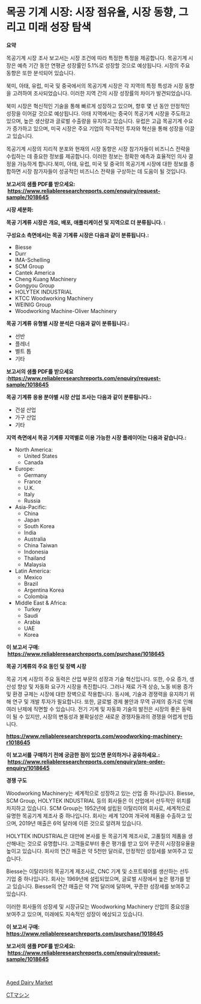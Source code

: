 <p><h1>목공 기계 시장: 시장 점유율, 시장 동향, 그리고 미래 성장 탐색</h1></p><p><strong>요약</strong></p>
<p><p>목공기계 시장 조사 보고서는 시장 조건에 따라 특정한 특정을 제공합니다. 목공기계 시장은 예측 기간 동안 연평균 성장률인 5.1%로 성장할 것으로 예상됩니다. 시장의 주요 동향은 또한 분석되어 있습니다.</p><p>북미, 아태, 유럽, 미국 및 중국에서의 목공기계 시장은 각 지역의 특정 특성과 시장 동향을 고려하여 조사되었습니다. 이러한 지역 간의 시장 성장률의 차이가 발견되었습니다.</p><p>북미 시장은 혁신적인 기술을 통해 빠르게 성장하고 있으며, 향후 몇 년 동안 안정적인 성장을 이어갈 것으로 예상됩니다. 아태 지역에서는 중국이 목공기계 시장을 주도하고 있으며, 높은 생산량과 글로벌 수출량을 유지하고 있습니다. 유럽은 고급 목공기계 수요가 증가하고 있으며, 미국 시장은 주요 기업의 적극적인 투자와 혁신을 통해 성장을 이끌고 있습니다.</p><p>목공기계 시장의 지리적 분포와 현재의 시장 동향은 시장 참가자들이 비즈니스 전략을 수립하는 데 중요한 정보를 제공합니다. 이러한 정보는 정확한 예측과 효율적인 의사 결정을 가능하게 합니다.북미, 아태, 유럽, 미국 및 중국의 목공기계 시장에 대한 정보를 종합하면 시장 참가자들이 성공적인 비즈니스 전략을 구상하는 데 도움이 될 것입니다.</p></p>
<p><strong>보고서의 샘플 PDF를 받으세요: &nbsp;<a href="https://www.reliableresearchreports.com/enquiry/request-sample/1018645">https://www.reliableresearchreports.com/enquiry/request-sample/1018645</a></strong></p>
<p><strong>시장 세분화:</strong></p>
<p><strong> 목공 기계류 시장은 개요, 배포, 애플리케이션 및 지역으로 더 분류됩니다. :</strong></p>
<p><strong>구성요소 측면에서는 목공 기계류 시장은 다음과 같이 분류됩니다.:</strong></p>
<p><ul><li>Biesse</li><li>Durr</li><li>IMA-Schelling</li><li>SCM Group</li><li>Cantek America</li><li>Cheng Kuang Machinery</li><li>Gongyou Group</li><li>HOLYTEK INDUSTRIAL</li><li>KTCC Woodworking Machinery</li><li>WEINIG Group</li><li>Woodworking Machine-Oliver Machinery</li></ul></p>
<p><strong> 목공 기계류 유형별 시장 분석은 다음과 같이 분류됩니다.:</strong></p>
<p><ul><li>선반</li><li>플레너</li><li>벨트 톱</li><li>기타</li></ul></p>
<p><strong>보고서의 샘플 PDF를 받으세요 :<a href="https://www.reliableresearchreports.com/enquiry/request-sample/1018645">https://www.reliableresearchreports.com/enquiry/request-sample/1018645</a></strong></p>
<p><strong> 목공 기계류 응용 분야별 시장 산업 조사는 다음과 같이 분류됩니다.:</strong></p>
<p><ul><li>건설 산업</li><li>가구 산업</li><li>기타</li></ul></p>
<p><strong>지역 측면에서 목공 기계류 지역별로 이용 가능한 시장 플레이어는 다음과 같습니다.:</strong></p>
<p><ul>
    <li>
        North America:
        <ul>
            <li>United States</li>
            <li>Canada</li>
        </ul>
    </li>
    <li>
        Europe:
        <ul>
            <li>Germany</li>
            <li>France</li>
            <li>U.K.</li>
            <li>Italy</li>
            <li>Russia</li>
        </ul>
    </li>
    <li>
        Asia-Pacific:
        <ul>
            <li>China</li>
            <li>Japan</li>
            <li>South Korea</li>
            <li>India</li>
            <li>Australia</li>
            <li>China Taiwan</li>
            <li>Indonesia</li>
            <li>Thailand</li>
            <li>Malaysia</li>
        </ul>
    </li>
    <li>
        Latin America:
        <ul>
            <li>Mexico</li>
            <li>Brazil</li>
            <li>Argentina Korea</li>
            <li>Colombia</li>
        </ul>
    </li>
    <li>
        Middle East & Africa:
        <ul>
            <li>Turkey</li>
            <li>Saudi</li>
            <li>Arabia</li>
            <li>UAE</li>
            <li>Korea</li>
        </ul>
    </li>
    </ul></p>
<p><strong>이 보고서 구매: &nbsp;<a href="https://www.reliableresearchreports.com/purchase/1018645">https://www.reliableresearchreports.com/purchase/1018645</a></strong></p>
<p><strong>목공 기계류의 주요 동인 및 장벽 시장</strong></p>
<p><p>목공 기계 시장의 주요 동력은 산업 부문의 성장과 기술 혁신입니다. 또한, 수요 증가, 생산성 향상 및 자동화 요구가 시장을 촉진합니다. 그러나 재료 가격 상승, 노동 비용 증가 및 환경 규제는 시장에 대한 장벽으로 작용합니다. 동시에, 기술과 경쟁력을 유지하기 위해 연구 및 개발 투자가 필요합니다. 또한, 글로벌 경제 불안과 무역 규제의 증가로 인해 여러 난제에 직면할 수 있습니다. 전기 기계 및 자동화 기술의 발전은 시장의 좋은 동력이 될 수 있지만, 시장의 변동성과 불확실성은 새로운 경쟁자들과의 경쟁을 어렵게 만듭니다.</p></p>
<p><strong><a href="https://www.reliableresearchreports.com/woodworking-machinery-r1018645">https://www.reliableresearchreports.com/woodworking-machinery-r1018645</a></strong></p>
<p><strong>이 보고서를 구매하기 전에 궁금한 점이 있으면 문의하거나 공유하세요.: &nbsp;<a href="https://www.reliableresearchreports.com/enquiry/pre-order-enquiry/1018645">https://www.reliableresearchreports.com/enquiry/pre-order-enquiry/1018645</a></strong></p>
<p><strong>경쟁 구도</strong></p>
<p><p>Woodworking Machinery는 세계적으로 성장하고 있는 산업 중 하나입니다. Biesse, SCM Group, HOLYTEK INDUSTRIAL 등의 회사들은 이 산업에서 선두적인 위치를 차지하고 있습니다. SCM Group는 1952년에 설립된 이탈리아의 회사로, 세계적으로 유명한 목공기계 제조사 중 하나입니다. 회사는 세계 120여 개국에 제품을 수출하고 있으며, 2019년 매출은 6억 달러에 이른 것으로 알려져 있습니다.</p><p>HOLYTEK INDUSTRIAL은 대만에 본사를 둔 목공기계 제조사로, 고품질의 제품을 생산해내는 것으로 유명합니다. 고객들로부터 좋은 평가를 받고 있어 꾸준히 시장점유율을 높이고 있습니다. 회사의 연간 매출은 약 5천만 달러로, 안정적인 성장세를 보여주고 있습니다.</p><p>Biesse는 이탈리아의 목공기계 제조사로, CNC 기계 및 소프트웨어를 생산하는 선두 기업 중 하나입니다. 회사는 1969년에 설립되었으며, 글로벌 시장에서 높은 평가를 받고 있습니다. Biesse의 연간 매출은 약 7억 달러에 달하며, 꾸준한 성장세를 보여주고 있습니다.</p><p>이러한 회사들의 성장세 및 시장규모는 Woodworking Machinery 산업의 중요성을 보여주고 있으며, 미래에도 지속적인 성장이 예상되고 있습니다.</p></p>
<p><strong>이 보고서 구매: &nbsp; <a href="https://www.reliableresearchreports.com/purchase/1018645">https://www.reliableresearchreports.com/purchase/1018645</a></strong></p>
<p><strong>보고서의 샘플 PDF를 받으세요: &nbsp;<a href="https://www.reliableresearchreports.com/enquiry/request-sample/1018645">https://www.reliableresearchreports.com/enquiry/request-sample/1018645</a></strong><strong></strong></p>
<p>&nbsp;</p>
<p><p><a href="https://github.com/okotobwrhuteie/Market-Research-Report-List-2/blob/main/aged-dairy-market.md">Aged Dairy Market</a></p><p><a href="https://github.com/SarahFahey88/Market-Research-Report-List-1/blob/main/292447819513.md">CTマシン</a></p></p>